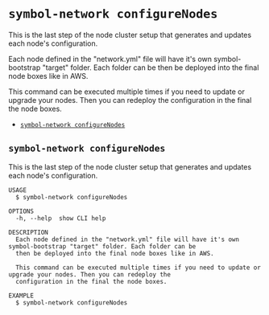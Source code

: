 `symbol-network configureNodes`
===============================

This is the last step of the node cluster setup that generates and updates each node's configuration.

Each node defined in the "network.yml" file will have it's own symbol-bootstrap "target" folder. Each folder can be then be deployed into the final node boxes like in AWS.

This command can be executed multiple times if you need to update or upgrade your nodes. Then you can redeploy the configuration in the final the node boxes.

* [`symbol-network configureNodes`](#symbol-network-configurenodes)

## `symbol-network configureNodes`

This is the last step of the node cluster setup that generates and updates each node's configuration.

```
USAGE
  $ symbol-network configureNodes

OPTIONS
  -h, --help  show CLI help

DESCRIPTION
  Each node defined in the "network.yml" file will have it's own symbol-bootstrap "target" folder. Each folder can be 
  then be deployed into the final node boxes like in AWS.

  This command can be executed multiple times if you need to update or upgrade your nodes. Then you can redeploy the 
  configuration in the final the node boxes.

EXAMPLE
  $ symbol-network configureNodes
```
